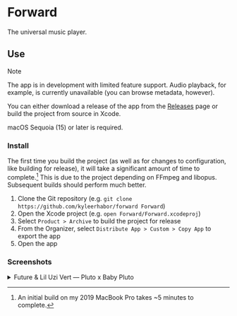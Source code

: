 # Forward

The universal music player.

## Use

> [!NOTE]
>  
> The app is in development with limited feature support. Audio playback, for example, is currently unavailable (you can
> browse metadata, however).

You can either download a release of the app from the [Releases][releases] page or build the project from source in Xcode.

macOS Sequoia (15) or later is required.

### Install

The first time you build the project (as well as for changes to configuration, like building for release), it will take
a significant amount of time to complete.[^1] This is due to the project depending on FFmpeg and libopus.
Subsequent builds should perform much better.

1. Clone the Git repository (e.g. `git clone https://github.com/kyleerhabor/forward Forward`)
2. Open the Xcode project (e.g. `open Forward/Forward.xcodeproj`)
3. Select `Product > Archive` to build the project for release
4. From the Organizer, select `Distribute App > Custom > Copy App` to export the app
5. Open the app 

### Screenshots

<details>
  <summary>Future & Lil Uzi Vert — Pluto x Baby Pluto</summary>
  
  <img src="Documentation/Screenshots/Future & Lil Uzi Vert - Pluto x Baby Pluto.png">
</details>

[^1]: An initial build on my 2019 MacBook Pro takes ~5 minutes to complete. 

[releases]: https://github.com/kyleerhabor/forward/releases
